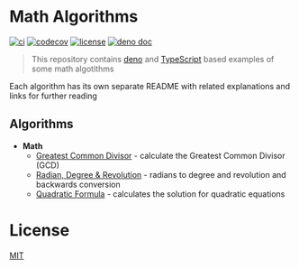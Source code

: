 # Math Algorithms

[![ci](https://github.com/Eyoatam/math_algorithms/actions/workflows/ci.yml/badge.svg)](https://github.com/Eyoatam/math_algorithms/actions/workflows/ci.yml)
[![codecov](https://codecov.io/gh/eyoatam/math_algorithms/branch/main/graph/badge.svg?token=w6s3ODtULz)](https://codecov.io/gh/eyoatam/math_algorithms)
[![license](https://img.shields.io/badge/license-MIT-blue.svg)](https://github.com/Eyoatam/tiny-compiler/blob/main/LICENSE)
[![deno doc](https://doc.deno.land/badge.svg)](https://doc.deno.land/https/raw.githubusercontent.com%2FEyoatam%2Fmath_algorithms%2Fmain%2Fmod.ts)

> This repository contains [deno](https://deno.land) and
> [TypeScript](https://www.typescriptlang.org) based examples of some math
> algotithms

Each algorithm has its own separate README with related explanations and links
for further reading

## Algorithms

- **Math**
  - [Greatest Common Divisor](greatest-common-divisor/) - calculate the Greatest
    Common Divisor (GCD)
  - [Radian, Degree & Revolution](radian-degree-revn/) - radians to degree and
    revolution and backwards conversion
  - [Quadratic Formula](quadratic-formula/) - calculates the solution for
    quadratic equations

# License

[MIT](https://github.com/Eyoatam/math_algorithms/blob/main/LICENSE)
